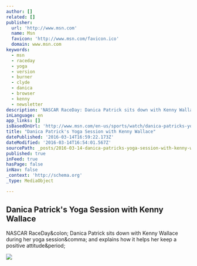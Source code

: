 ```yaml
---
author: []
related: []
publisher:
  url: 'http://www.msn.com'
  name: Msn
  favicon: 'http://www.msn.com/favicon.ico'
  domain: www.msn.com
keywords:
  - msn
  - raceday
  - yoga
  - version
  - burner
  - clyde
  - danica
  - browser
  - kenny
  - newsletter
description: 'NASCAR RaceDay: Danica Patrick sits down with Kenny Wallace during her yoga session, and explains how it helps her keep a positive attitude.'
inLanguage: en
app_links: []
isBasedOnUrl: 'http://www.msn.com/en-us/sports/watch/danica-patricks-yoga-session-with-kenny-wallace/vp-AAgJUbb'
title: "Danica Patrick's Yoga Session with Kenny Wallace"
datePublished: '2016-03-14T16:59:22.173Z'
dateModified: '2016-03-14T16:54:01.567Z'
sourcePath: _posts/2016-03-14-danica-patricks-yoga-session-with-kenny-wallace.md
published: true
inFeed: true
hasPage: false
inNav: false
_context: 'http://schema.org'
_type: MediaObject

---
```

<article style=""><h1>Danica Patrick's Yoga Session with Kenny Wallace</h1><p>NASCAR RaceDay&amp;colon; Danica Patrick sits down with Kenny Wallace during her yoga session&amp;comma; and explains how it helps her keep a positive attitude&amp;period;</p><img src="http://img-s-msn-com.akamaized.net/tenant/amp/entityid/AAgIq0u.img?h=64&amp;w=85&amp;m=6&amp;q=60&amp;u=t&amp;o=t&amp;l=f&amp;f=jpg" /></article>